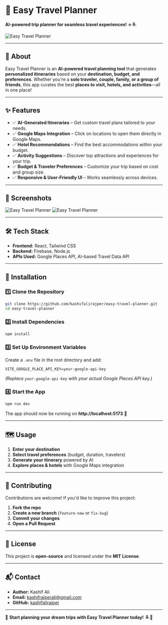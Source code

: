 # 🧳 Easy Travel Planner  
**AI-powered trip planner for seamless travel experiences!** ✈️🏝️  

![Easy Travel Planner](/homepage.png)

---

## 🚀 About  
Easy Travel Planner is an **AI-powered travel planning tool** that generates **personalized itineraries** based on your **destination, budget, and preferences**. Whether you're a **solo traveler, couple, family, or a group of friends**, this app curates the best **places to visit, hotels, and activities**—all in one place!  

---

## ✨ Features  
- ✅ **AI-Generated Itineraries** – Get custom travel plans tailored to your needs.  
- ✅ **Google Maps Integration** – Click on locations to open them directly in Google Maps.  
- ✅ **Hotel Recommendations** – Find the best accommodations within your budget.  
- ✅ **Activity Suggestions** – Discover top attractions and experiences for your trip.  
- ✅ **Budget & Traveler Preferences** – Customize your trip based on cost and group size.  
- ✅ **Responsive & User-Friendly UI** – Works seamlessly across devices.  

---

## 📸 Screenshots  
![Easy Travel Planner](/homepage.png)
![Easy Travel Planner](/trip.png)

---

## 🛠️ Tech Stack  
- **Frontend:** React, Tailwind CSS  
- **Backend:** Firebase, Node.js  
- **APIs Used:** Google Places API, AI-based Travel Data API  

---

## 🔧 Installation  

### 1️⃣ Clone the Repository  
```sh
git clone https://github.com/kashifalirajper/easy-travel-planner.git
cd easy-travel-planner
```

### 2️⃣ Install Dependencies  
```sh
npm install
```

### 3️⃣ Set Up Environment Variables  
Create a `.env` file in the root directory and add:  
```env
VITE_GOOGLE_PLACE_API_KEY=your-google-api-key
```
*(Replace `your-google-api-key` with your actual Google Places API key.)*  

### 4️⃣ Start the App  
```sh
npm run dev
```
The app should now be running on **http://localhost:5173** 🎉  

---

## 🗺️ Usage  
1. **Enter your destination**  
2. **Select travel preferences** (budget, duration, travelers)  
3. **Generate your itinerary** powered by AI  
4. **Explore places & hotels** with Google Maps integration  

---

## 🤝 Contributing  
Contributions are welcome! If you'd like to improve this project:  
1. **Fork the repo**  
2. **Create a new branch** (`feature-new` or `fix-bug`)  
3. **Commit your changes**  
4. **Open a Pull Request**  

---

## 📜 License  
This project is **open-source** and licensed under the **MIT License**.  

---

## 📬 Contact  
- **Author:** Kashif Ali  
- **Email:** kashifrajperali@gmail.com
- **GitHub:** [kashifalirajper](https://github.com/kashifalirajper)  

---

🚀 **Start planning your dream trips with Easy Travel Planner today!** 🏝️📍

